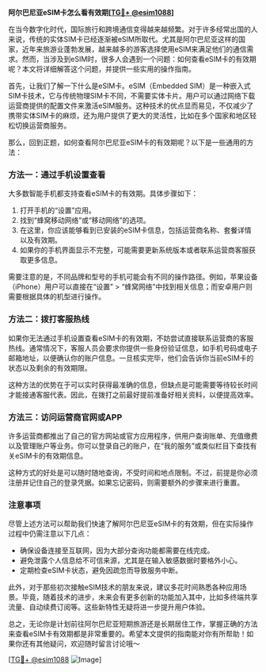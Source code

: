 **阿尔巴尼亚eSIM卡怎么看有效期[[TG💪+ @esim1088](https://t.me/s/esim1088)]**

在当今数字化时代，国际旅行和跨境通信变得越来越频繁。对于许多经常出国的人来说，传统的实体SIM卡已经逐渐被eSIM所取代。尤其是阿尔巴尼亚这样的国家，近年来旅游业蓬勃发展，越来越多的游客选择使用eSIM来满足他们的通信需求。然而，当涉及到eSIM时，很多人会遇到一个问题：如何查看eSIM卡的有效期呢？本文将详细解答这个问题，并提供一些实用的操作指南。

首先，让我们了解一下什么是eSIM卡。eSIM（Embedded SIM）是一种嵌入式SIM卡技术，它与传统物理SIM卡不同，不需要实体卡片。用户可以通过网络下载运营商提供的配置文件来激活eSIM服务。这种技术的优点显而易见，不仅减少了携带实体SIM卡的麻烦，还为用户提供了更大的灵活性，比如在多个国家和地区轻松切换运营商服务。

那么，回到正题，如何查看阿尔巴尼亚eSIM卡的有效期呢？以下是一些通用的方法：

### 方法一：通过手机设置查看

大多数智能手机都支持查看eSIM卡的有效期。具体步骤如下：

1. 打开手机的“设置”应用。
2. 找到“蜂窝移动网络”或“移动网络”的选项。
3. 在这里，你应该能够看到已安装的eSIM卡信息，包括运营商名称、套餐详情以及有效期。
4. 如果你的手机界面显示不完整，可能需要更新系统版本或者联系运营商客服获取更多信息。

需要注意的是，不同品牌和型号的手机可能会有不同的操作路径。例如，苹果设备（iPhone）用户可以直接在“设置” > “蜂窝网络”中找到相关信息；而安卓用户则需要根据具体的机型进行操作。

### 方法二：拨打客服热线

如果你无法通过手机设置查看eSIM卡的有效期，不妨尝试直接联系运营商的客服热线。通常情况下，客服人员会要求你提供一些身份验证信息，如手机号码或电子邮箱地址，以便确认你的账户信息。一旦核实完毕，他们会告诉你当前eSIM卡的状态以及剩余的有效期限。

这种方法的优势在于可以实时获得最准确的信息，但缺点是可能需要等待较长时间才能接通客服代表。因此，在拨打之前最好提前准备好相关资料，以便提高效率。

### 方法三：访问运营商官网或APP

许多运营商都推出了自己的官方网站或官方应用程序，供用户查询账单、充值缴费以及管理账户等业务。你可以登录自己的账户，在“我的服务”或类似栏目下查找有关eSIM卡的有效期信息。

这种方式的好处是可以随时随地查询，不受时间和地点限制。不过，前提是你必须注册并记住自己的登录凭据。如果忘记密码，则需要额外的步骤来进行重置。

### 注意事项

尽管上述方法可以帮助我们快速了解阿尔巴尼亚eSIM卡的有效期，但在实际操作过程中仍需注意以下几点：

- 确保设备连接至互联网，因为大部分查询功能都需要在线完成。
- 避免泄露个人信息给不可信来源，尤其是在输入敏感数据时要格外小心。
- 定期检查eSIM卡状态，避免因疏忽而导致服务中断。

此外，对于那些初次接触eSIM技术的朋友来说，建议多花时间熟悉各种应用场景。毕竟，随着技术的进步，未来会有更多创新的功能加入其中，比如多终端共享流量、自动续费订阅等。这些新特性无疑将进一步提升用户体验。

总之，无论你是计划前往阿尔巴尼亚短期旅游还是长期居住工作，掌握正确的方法来查看eSIM卡有效期都是非常重要的。希望本文提供的指南能对你有所帮助！如果你还有其他疑问，欢迎随时留言讨论哦～

[[TG💪+ @esim1088](https://t.me/s/esim1088) ![Image](https://i.postimg.cc/4NQfJmqS/Snipaste-2025-05-13-00-14-12.png)]